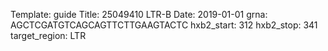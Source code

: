 Template: guide
Title: 25049410 LTR-B
Date: 2019-01-01
grna: AGCTCGATGTCAGCAGTTCTTGAAGTACTC
hxb2_start: 312
hxb2_stop: 341
target_region: LTR
